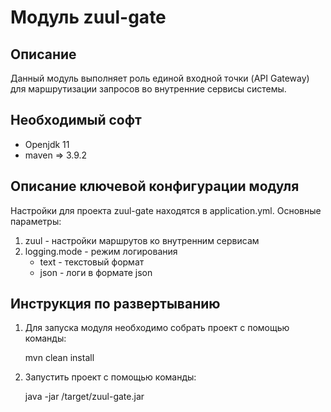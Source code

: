 Модуль zuul-gate
========================================

Описание
----------------------------------------
Данный модуль выполняет роль единой входной точки (API Gateway) для маршрутизации запросов
во внутренние сервисы системы.

Необходимый софт
----------------------------------------
* Openjdk 11
* maven => 3.9.2

Описание ключевой конфигурации модуля
----------------------------------------
Настройки для проекта zuul-gate находятся в application.yml. Основные параметры:
1) zuul - настройки маршрутов ко внутренним сервисам
2) logging.mode - режим логирования
   * text - текстовый формат
   * json - логи в формате json

Инструкция по развертыванию
----------------------------------------

1. Для запуска модуля необходимо собрать проект с помощью команды:
    
   mvn clean install
    
2. Запустить проект с помощью команды:

    java -jar /target/zuul-gate.jar
